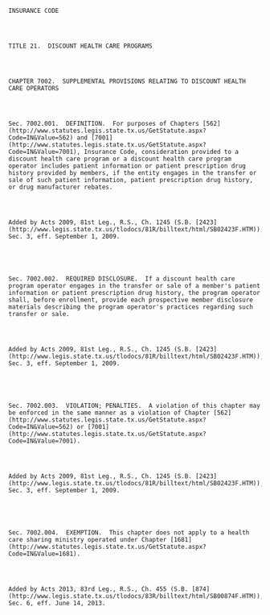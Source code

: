 ﻿
    
    
    	
    					
    
    
    INSURANCE CODE
    
      
    
    
    TITLE 21.  DISCOUNT HEALTH CARE PROGRAMS
    
      
    
    
    CHAPTER 7002.  SUPPLEMENTAL PROVISIONS RELATING TO DISCOUNT HEALTH CARE OPERATORS
    
      
    
    
    Sec. 7002.001.  DEFINITION.  For purposes of Chapters [562](http://www.statutes.legis.state.tx.us/GetStatute.aspx?Code=IN&Value=562) and [7001](http://www.statutes.legis.state.tx.us/GetStatute.aspx?Code=IN&Value=7001), Insurance Code, consideration provided to a discount health care program or a discount health care program operator includes patient information or patient prescription drug history provided by members, if the entity engages in the transfer or sale of such patient information, patient prescription drug history, or drug manufacturer rebates.
    
    
    
    
    Added by Acts 2009, 81st Leg., R.S., Ch. 1245 (S.B. [2423](http://www.legis.state.tx.us/tlodocs/81R/billtext/html/SB02423F.HTM)), Sec. 3, eff. September 1, 2009.
    
    
    
    
    
    Sec. 7002.002.  REQUIRED DISCLOSURE.  If a discount health care program operator engages in the transfer or sale of a member's patient information or patient prescription drug history, the program operator shall, before enrollment, provide each prospective member disclosure materials describing the program operator's practices regarding such transfer or sale.
    
    
    
    
    Added by Acts 2009, 81st Leg., R.S., Ch. 1245 (S.B. [2423](http://www.legis.state.tx.us/tlodocs/81R/billtext/html/SB02423F.HTM)), Sec. 3, eff. September 1, 2009.
    
    
    
    
    
    Sec. 7002.003.  VIOLATION; PENALTIES.  A violation of this chapter may be enforced in the same manner as a violation of Chapter [562](http://www.statutes.legis.state.tx.us/GetStatute.aspx?Code=IN&Value=562) or [7001](http://www.statutes.legis.state.tx.us/GetStatute.aspx?Code=IN&Value=7001).
    
    
    
    
    Added by Acts 2009, 81st Leg., R.S., Ch. 1245 (S.B. [2423](http://www.legis.state.tx.us/tlodocs/81R/billtext/html/SB02423F.HTM)), Sec. 3, eff. September 1, 2009.
    
    
    
    
    
    Sec. 7002.004.  EXEMPTION.  This chapter does not apply to a health care sharing ministry operated under Chapter [1681](http://www.statutes.legis.state.tx.us/GetStatute.aspx?Code=IN&Value=1681).
    
    
    
    
    Added by Acts 2013, 83rd Leg., R.S., Ch. 455 (S.B. [874](http://www.legis.state.tx.us/tlodocs/83R/billtext/html/SB00874F.HTM)), Sec. 6, eff. June 14, 2013.
    
    
    
    
    				
